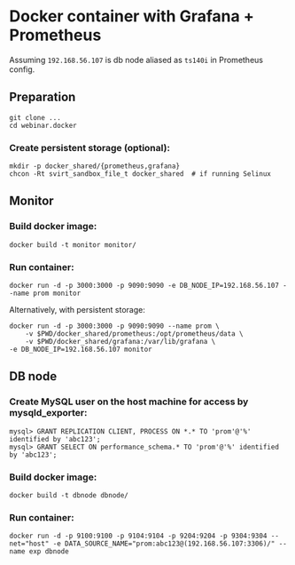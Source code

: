 # Docker container with Grafana + Prometheus

Assuming `192.168.56.107` is db node aliased as `ts140i` in Prometheus config.

## Preparation

    git clone ...
    cd webinar.docker

### Create persistent storage (optional):

    mkdir -p docker_shared/{prometheus,grafana}
    chcon -Rt svirt_sandbox_file_t docker_shared  # if running Selinux

## Monitor

### Build docker image:
    
    docker build -t monitor monitor/ 

### Run container:

    docker run -d -p 3000:3000 -p 9090:9090 -e DB_NODE_IP=192.168.56.107 --name prom monitor

Alternatively, with persistent storage:

    docker run -d -p 3000:3000 -p 9090:9090 --name prom \
        -v $PWD/docker_shared/prometheus:/opt/prometheus/data \
        -v $PWD/docker_shared/grafana:/var/lib/grafana \
	-e DB_NODE_IP=192.168.56.107 monitor

## DB node 

### Create MySQL user on the host machine for access by mysqld_exporter:

    mysql> GRANT REPLICATION CLIENT, PROCESS ON *.* TO 'prom'@'%' identified by 'abc123';
    mysql> GRANT SELECT ON performance_schema.* TO 'prom'@'%' identified by 'abc123';

### Build docker image:

    docker build -t dbnode dbnode/

### Run container:

    docker run -d -p 9100:9100 -p 9104:9104 -p 9204:9204 -p 9304:9304 --net="host" -e DATA_SOURCE_NAME="prom:abc123@(192.168.56.107:3306)/" --name exp dbnode 

